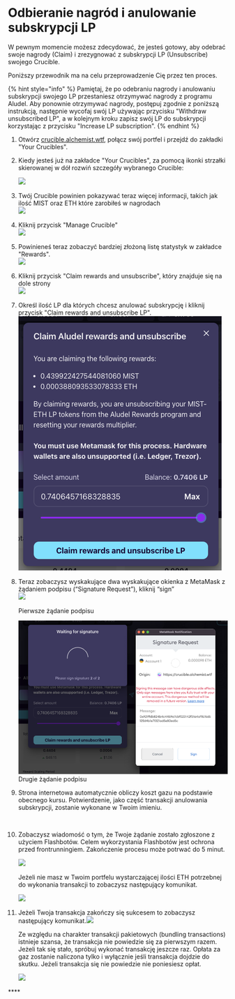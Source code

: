 # Odbieranie nagród i anulowanie subskrypcji LP

W pewnym momencie możesz zdecydować, że jesteś gotowy, aby odebrać swoje nagrody \(Claim\) i zrezygnować z subskrypcji LP \(Unsubscribe\) swojego Crucible.

Poniższy przewodnik ma na celu przeprowadzenie Cię przez ten proces.

{% hint style="info" %}
Pamiętaj, że po odebraniu nagrody i anulowaniu subskrypcji swojego LP przestaniesz otrzymywać nagrody z programu Aludel. Aby ponownie otrzymywać nagrody, postępuj zgodnie z poniższą instrukcją, następnie wycofaj swój LP używając przycisku "Withdraw unsubscribed LP", a w kolejnym kroku zapisz swój LP do subskrypcji korzystając z przycisku "Increase LP subscription".
{% endhint %}

1. Otwórz [crucible.alchemist.wtf](https://crucible.alchemist.wtf/), połącz swój portfel i przejdź do zakładki "Your Crucibles".

2. Kiedy jesteś już na zakładce "Your Crucibles", za pomocą ikonki strzałki skierowanej w dół rozwiń szczegóły wybranego Crucible:

  
   ![](../../.gitbook/assets/screenshot-2021-05-07-at-12.50.58.png) 

3. Twój Crucible powinien pokazywać teraz więcej informacji, takich jak ilość MIST oraz ETH które zarobiłeś w nagrodach  
   ![](../../.gitbook/assets/screenshot-2021-05-07-at-12.50.42.png) 

4. Kliknij przycisk "Manage Crucible"  
   ![](../../.gitbook/assets/screenshot-2021-05-07-at-12.51.04.png) 

5. Powinieneś teraz zobaczyć bardziej złożoną listę statystyk w zakładce "Rewards".  
    ![](../../.gitbook/assets/screenshot-2021-05-07-at-12.51.22.png) 

6. Kliknij przycisk "Claim rewards and unsubscribe", który znajduje się na dole strony  
   ![](../../.gitbook/assets/screenshot-2021-05-07-at-13.05.52.png) 

7. Określ ilość LP dla których chcesz anulować subskrypcję i kliknij przycisk "Claim rewards and unsubscribe LP".  
   ![](../../.gitbook/assets/image%20%2852%29%20%281%29%20%281%29%20%281%29.png) 

8. Teraz zobaczysz wyskakujące dwa wyskakujące okienka z MetaMask z żądaniem podpisu \(“Signature Request”\), kliknij “sign”   
   ![](../../.gitbook/assets/screenshot-2021-05-07-at-13.11.35.png) 

   Pierwsze żądanie podpisu

  
   ![](../../.gitbook/assets/3%20%281%29%20%285%29%20%281%29%20%284%29.png)  
    Drugie żądanie podpisu

9. Strona internetowa automatycznie obliczy koszt gazu na podstawie obecnego kursu. Potwierdzenie, jako część transakcji anulowania subskrypcji, zostanie wykonane w Twoim imieniu.

   ​

10. Zobaczysz wiadomość o tym, że Twoje żądanie zostało zgłoszone z użyciem Flashbotów. Celem wykorzystania Flashbotów jest ochrona przed frontrunningiem. Zakończenie procesu może potrwać do 5 minut.

    ​![](https://firebasestorage.googleapis.com/v0/b/gitbook-28427.appspot.com/o/assets%2F-MZtVtOEMQShtte8TrMq%2F-MbH2ag34mc9_gLcyeJ5%2F-MbH2vmPcvcqWPgYr-n1%2F4.png?alt=media&token=2bdd1035-6530-41e5-9606-7bacca22c02a) 



    Jeżeli nie masz w Twoim portfelu wystarczającej ilości ETH potrzebnej do wykonania transakcji to zobaczysz następujący komunikat.

    ![](https://firebasestorage.googleapis.com/v0/b/gitbook-28427.appspot.com/o/assets%2F-MZtVtOEMQShtte8TrMq%2F-MbH2xWEBjJzYM7nMPj6%2F-MbH3Ax1o9r0y2XN5MyT%2F5.png?alt=media&token=87171aa4-f56a-4404-8c41-48dffdcb102f)

11. Jeżeli Twoja transakcja zakończy się sukcesem to zobaczysz następujący komunikat.![](https://firebasestorage.googleapis.com/v0/b/gitbook-28427.appspot.com/o/assets%2F-MZtVtOEMQShtte8TrMq%2F-MbH3KfIZgScuhjDGoua%2F-MbH3_vpFlXT3_s11QfI%2F6.png?alt=media&token=1581da1f-756d-4e7c-9fa3-cf444b4dc43f) 



    Ze względu na charakter transakcji pakietowych \(bundling transactions\) istnieje szansa, że transakcja nie powiedzie się za pierwszym razem. Jeżeli tak się stało, spróbuj wykonać transakcję jeszcze raz. Opłata za gaz zostanie naliczona tylko i wyłącznie jeśli transakcja dojdzie do skutku. Jeżeli transakcja się nie powiedzie nie poniesiesz opłat.

    ![](https://firebasestorage.googleapis.com/v0/b/gitbook-28427.appspot.com/o/assets%2F-MZtVtOEMQShtte8TrMq%2F-MbH3KfIZgScuhjDGoua%2F-MbH3lKzX0ZcbRtO4V7-%2F7.png?alt=media&token=3d4fecdf-45f5-4f4f-aa27-9dff23217854)



\*\*\*\*

